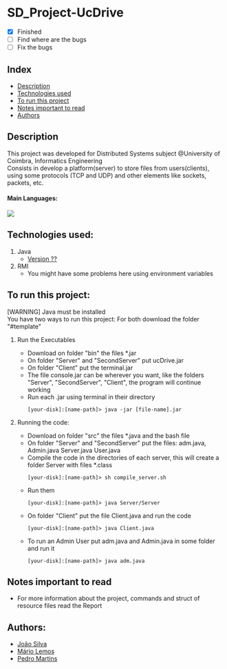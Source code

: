 # SD_Project-UcDrive
- [x] Finished
- [ ] Find where are the bugs
- [ ] Fix the bugs 

## Index
- [Description](#description)
- [Technologies used](#technologies-used)
- [To run this project](#to-run-this-project)
- [Notes important to read](#notes-important-to-read)
- [Authors](#authors)

## Description
This project was developed for Distributed Systems subject @University of Coimbra, Informatics Engineering <br>
Consists in develop a platform(server) to store files from users(clients), using some protocols (TCP and UDP) and other elements like sockets, packets, etc.

#### Main Languages:
![](https://img.shields.io/badge/Java-333333?style=flat&logo=java&logoColor=FFFFFF) 

## Technologies used:
1. Java
    - [Version ??](https://www.oracle.com/java/technologies/downloads/) 
2. RMI
    - You might have some problems here using environment variables

## To run this project:
[WARNING] Java must be installed<br>
You have two ways to run this project:
For both download the folder "#template"
1. Run the Executables
    * Download on folder "bin" the files *.jar
    * On folder "Server" and "SecondServer" put ucDrive.jar
    * On folder "Client" put the terminal.jar
    * The file console.jar can be wherever you want, like the folders "Server", "SecondServer", "Client", the program will continue working
    * Run each .jar using terminal in their directory
      ```shellscript
      [your-disk]:[name-path]> java -jar [file-name].jar
      ```

2. Running the code:
    * Download on folder "src" the files *.java and the bash file
    * On folder "Server" and "SecondServer" put the files: adm.java, Admin.java Server.java User.java
    * Compile the code in the directories of each server, this will create a folder Server with files *.class 
      ```shellscript
      [your-disk]:[name-path]> sh compile_server.sh
      ```
    * Run them 
      ```shellscript
      [your-disk]:[name-path]> java Server/Server
      ```
    * On folder "Client" put the file Client.java and run the code
      ```shellscript
      [your-disk]:[name-path]> java Client.java
      ```
    * To run an Admin User put adm.java and Admin.java in some folder and run it
      ```shellscript
      [your-disk]:[name-path]> java adm.java
      ```

## Notes important to read
- For more information about the project, commands and struct of resource files read the Report

## Authors:
- [João Silva](https://github.com/ikikara)
- [Mário Lemos](https://github.com/MrMarito) 
- [Pedro Martins](https://github.com/PedroMartinsUC) 

